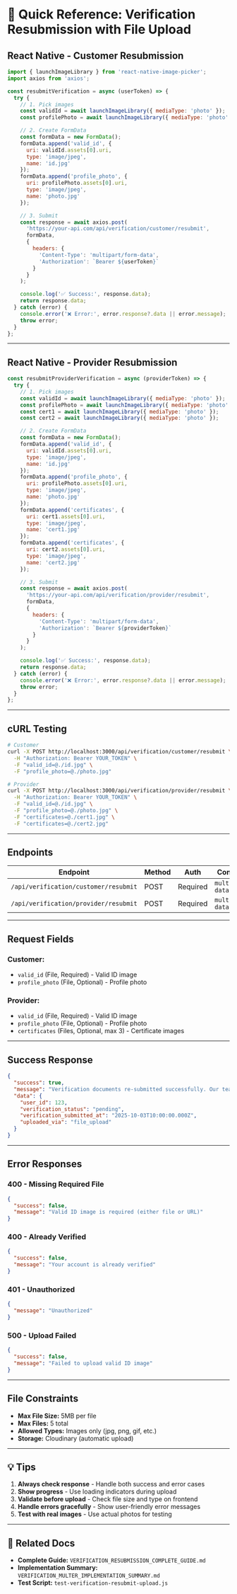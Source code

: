 # 📱 Quick Reference: Verification Resubmission with File Upload

## React Native - Customer Resubmission

```javascript
import { launchImageLibrary } from 'react-native-image-picker';
import axios from 'axios';

const resubmitVerification = async (userToken) => {
  try {
    // 1. Pick images
    const validId = await launchImageLibrary({ mediaType: 'photo' });
    const profilePhoto = await launchImageLibrary({ mediaType: 'photo' });

    // 2. Create FormData
    const formData = new FormData();
    formData.append('valid_id', {
      uri: validId.assets[0].uri,
      type: 'image/jpeg',
      name: 'id.jpg'
    });
    formData.append('profile_photo', {
      uri: profilePhoto.assets[0].uri,
      type: 'image/jpeg',
      name: 'photo.jpg'
    });

    // 3. Submit
    const response = await axios.post(
      'https://your-api.com/api/verification/customer/resubmit',
      formData,
      {
        headers: {
          'Content-Type': 'multipart/form-data',
          'Authorization': `Bearer ${userToken}`
        }
      }
    );

    console.log('✅ Success:', response.data);
    return response.data;
  } catch (error) {
    console.error('❌ Error:', error.response?.data || error.message);
    throw error;
  }
};
```

---

## React Native - Provider Resubmission

```javascript
const resubmitProviderVerification = async (providerToken) => {
  try {
    // 1. Pick images
    const validId = await launchImageLibrary({ mediaType: 'photo' });
    const profilePhoto = await launchImageLibrary({ mediaType: 'photo' });
    const cert1 = await launchImageLibrary({ mediaType: 'photo' });
    const cert2 = await launchImageLibrary({ mediaType: 'photo' });

    // 2. Create FormData
    const formData = new FormData();
    formData.append('valid_id', {
      uri: validId.assets[0].uri,
      type: 'image/jpeg',
      name: 'id.jpg'
    });
    formData.append('profile_photo', {
      uri: profilePhoto.assets[0].uri,
      type: 'image/jpeg',
      name: 'photo.jpg'
    });
    formData.append('certificates', {
      uri: cert1.assets[0].uri,
      type: 'image/jpeg',
      name: 'cert1.jpg'
    });
    formData.append('certificates', {
      uri: cert2.assets[0].uri,
      type: 'image/jpeg',
      name: 'cert2.jpg'
    });

    // 3. Submit
    const response = await axios.post(
      'https://your-api.com/api/verification/provider/resubmit',
      formData,
      {
        headers: {
          'Content-Type': 'multipart/form-data',
          'Authorization': `Bearer ${providerToken}`
        }
      }
    );

    console.log('✅ Success:', response.data);
    return response.data;
  } catch (error) {
    console.error('❌ Error:', error.response?.data || error.message);
    throw error;
  }
};
```

---

## cURL Testing

```bash
# Customer
curl -X POST http://localhost:3000/api/verification/customer/resubmit \
  -H "Authorization: Bearer YOUR_TOKEN" \
  -F "valid_id=@./id.jpg" \
  -F "profile_photo=@./photo.jpg"

# Provider
curl -X POST http://localhost:3000/api/verification/provider/resubmit \
  -H "Authorization: Bearer YOUR_TOKEN" \
  -F "valid_id=@./id.jpg" \
  -F "profile_photo=@./photo.jpg" \
  -F "certificates=@./cert1.jpg" \
  -F "certificates=@./cert2.jpg"
```

---

## Endpoints

| Endpoint | Method | Auth | Content-Type |
|----------|--------|------|--------------|
| `/api/verification/customer/resubmit` | POST | Required | `multipart/form-data` |
| `/api/verification/provider/resubmit` | POST | Required | `multipart/form-data` |

---

## Request Fields

### Customer:
- `valid_id` (File, Required) - Valid ID image
- `profile_photo` (File, Optional) - Profile photo

### Provider:
- `valid_id` (File, Required) - Valid ID image
- `profile_photo` (File, Optional) - Profile photo
- `certificates` (Files, Optional, max 3) - Certificate images

---

## Success Response

```json
{
  "success": true,
  "message": "Verification documents re-submitted successfully. Our team will review within 24-48 hours.",
  "data": {
    "user_id": 123,
    "verification_status": "pending",
    "verification_submitted_at": "2025-10-03T10:00:00.000Z",
    "uploaded_via": "file_upload"
  }
}
```

---

## Error Responses

### 400 - Missing Required File
```json
{
  "success": false,
  "message": "Valid ID image is required (either file or URL)"
}
```

### 400 - Already Verified
```json
{
  "success": false,
  "message": "Your account is already verified"
}
```

### 401 - Unauthorized
```json
{
  "message": "Unauthorized"
}
```

### 500 - Upload Failed
```json
{
  "success": false,
  "message": "Failed to upload valid ID image"
}
```

---

## File Constraints

- **Max File Size:** 5MB per file
- **Max Files:** 5 total
- **Allowed Types:** Images only (jpg, png, gif, etc.)
- **Storage:** Cloudinary (automatic upload)

---

## 💡 Tips

1. **Always check response** - Handle both success and error cases
2. **Show progress** - Use loading indicators during upload
3. **Validate before upload** - Check file size and type on frontend
4. **Handle errors gracefully** - Show user-friendly error messages
5. **Test with real images** - Use actual photos for testing

---

## 🔗 Related Docs

- **Complete Guide:** `VERIFICATION_RESUBMISSION_COMPLETE_GUIDE.md`
- **Implementation Summary:** `VERIFICATION_MULTER_IMPLEMENTATION_SUMMARY.md`
- **Test Script:** `test-verification-resubmit-upload.js`
